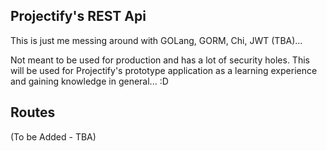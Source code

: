 ## Projectify's REST Api
This is just me messing around with GOLang, GORM, Chi, JWT (TBA)...

Not meant to be used for production and has a lot of security holes. This will be used for Projectify's prototype application as a learning experience and gaining knowledge in general... :D

## Routes
(To be Added - TBA)